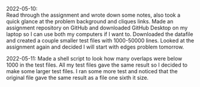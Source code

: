 2022-05-10:  
Read through the assignment and wrote down some notes, also took a quick glance at the problem background and cliques links.
Made an assignment repository on GitHub and downloaded GitHub Desktop on my laptop so I can use both my computers if I want to. 
Downloaded the datafile and created a couple smaller test files with 1000-50000 lines. Looked at the assignment again and decided I will start with edges problem tomorrow.

2022-05-11:
Made a shell script to look how many overlaps were below 1000 in the test files. All my test files gave the same result so I decided to make some larger test files. I ran some more test and noticed that the original file gave the same result as a file one sixth it size.
